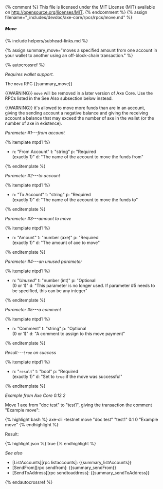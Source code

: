 {% comment %}
This file is licensed under the MIT License (MIT) available on
http://opensource.org/licenses/MIT.
{% endcomment %}
{% assign filename="_includes/devdoc/axe-core/rpcs/rpcs/move.md" %}

##### Move
{% include helpers/subhead-links.md %}

{% assign summary_move="moves a specified amount from one account in your wallet to another using an off-block-chain transaction." %}

<!-- __ -->

{% autocrossref %}

*Requires wallet support.*

The `move` RPC {{summary_move}}

{{WARNING}} `move` will be removed in a later version of Axe
Core.  Use the RPCs listed in the See Also subsection below instead.

{{WARNING}} it's allowed to move more funds than are in an account,
giving the sending account a negative balance and giving the receiving
account a balance that may exceed the number of axe in the wallet
(or the number of axe in existence).

*Parameter #1---from account*

{% itemplate ntpd1 %}
- n: "From Account"
  t: "string"
  p: "Required<br>(exactly 1)"
  d: "The name of the account to move the funds from"

{% enditemplate %}

*Parameter #2---to account*

{% itemplate ntpd1 %}
- n: "To Account"
  t: "string"
  p: "Required<br>(exactly 1)"
  d: "The name of the account to move the funds to"

{% enditemplate %}

*Parameter #3---amount to move*

{% itemplate ntpd1 %}
- n: "Amount"
  t: "number (axe)"
  p: "Required<br>(exactly 1)"
  d: "The amount of axe to move"

{% enditemplate %}

*Parameter #4---an unused parameter*

{% itemplate ntpd1 %}
- n: "*Unused*"
  t: "number (int)"
  p: "Optional<br>(0 or 1)"
  d: "This parameter is no longer used. If parameter #5 needs to be specified, this can be any integer"

{% enditemplate %}

*Parameter #5---a comment*

{% itemplate ntpd1 %}
- n: "Comment"
  t: "string"
  p: "Optional<br>(0 or 1)"
  d: "A comment to assign to this move payment"

{% enditemplate %}

*Result---`true` on success*

{% itemplate ntpd1 %}
- n: "`result`"
  t: "bool"
  p: "Required<br>(exactly 1)"
  d: "Set to `true` if the move was successful"

{% enditemplate %}

*Example from Axe Core 0.12.2*

Move 1 axe from "doc test" to "test1", giving the transaction the
comment "Example move":

{% highlight bash %}
axe-cli -testnet move "doc test" "test1" 0.1 0 "Example move"
{% endhighlight %}

Result:

{% highlight json %}
true
{% endhighlight %}

*See also*

* [ListAccounts][rpc listaccounts]: {{summary_listAccounts}}
* [SendFrom][rpc sendfrom]: {{summary_sendFrom}}
* [SendToAddress][rpc sendtoaddress]: {{summary_sendToAddress}}

{% endautocrossref %}
